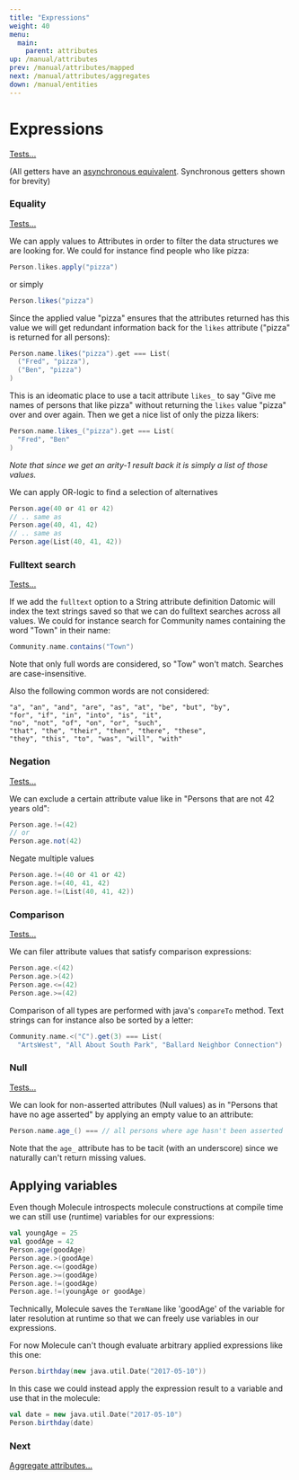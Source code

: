 ```yaml
---
title: "Expressions"
weight: 40
menu:
  main:
    parent: attributes
up: /manual/attributes
prev: /manual/attributes/mapped
next: /manual/attributes/aggregates
down: /manual/entities
---
```


# Expressions

[Tests...](https://github.com/scalamolecule/molecule/tree/master/coretests/src/test/scala/molecule/coretests/expression)

(All getters have an [asynchronous equivalent](/manual/attributes/basics). Synchronous getters shown for brevity)

### Equality

[Tests...](https://github.com/scalamolecule/molecule/blob/master/coretests/src/test/scala/molecule/coretests/equality)

We can apply values to Attributes in order to filter the data structures we are looking for. We could for instance find people who like pizza:

```scala
Person.likes.apply("pizza")
```
or simply

```scala
Person.likes("pizza")
```

Since the applied value "pizza" ensures that the attributes returned has this value we will get redundant information back for the `likes` 
attribute ("pizza" is returned for all persons):

```scala
Person.name.likes("pizza").get === List(
  ("Fred", "pizza"),
  ("Ben", "pizza")
)
```
This is an ideomatic place to use a tacit attribute `likes_` to say "Give me names of persons that like pizza" without returning the `likes` value "pizza"
over and over again. Then we get a nice list of only the pizza likers:
```scala
Person.name.likes_("pizza").get === List(
  "Fred", "Ben"
)
```
_Note that since we get an arity-1 result back it is simply a list of those values._

We can apply OR-logic to find a selection of alternatives

```scala
Person.age(40 or 41 or 42)
// .. same as
Person.age(40, 41, 42)
// .. same as
Person.age(List(40, 41, 42))
```


### Fulltext search

[Tests...](https://github.com/scalamolecule/molecule/blob/master/coretests/src/test/scala/molecule/coretests/expression/Fulltext.scala)


If we add the `fulltext` option to a String attribute definition Datomic will index the text strings saved so that we can do
fulltext searches across all values. We could for instance search for Community names containing the word "Town" in their name:
```scala
Community.name.contains("Town")
```
Note that only full words are considered, so "Tow" won't match. Searches are case-insensitive.

Also the following common words are not considered:

```
"a", "an", "and", "are", "as", "at", "be", "but", "by",
"for", "if", "in", "into", "is", "it",
"no", "not", "of", "on", "or", "such",
"that", "the", "their", "then", "there", "these",
"they", "this", "to", "was", "will", "with"
```



### Negation

[Tests...](https://github.com/scalamolecule/molecule/blob/master/coretests/src/test/scala/molecule/coretests/expression/Negation.scala)

We can exclude a certain attribute value like in "Persons that are not 42 years old":

```scala
Person.age.!=(42)
// or
Person.age.not(42)
```

Negate multiple values

```scala
Person.age.!=(40 or 41 or 42)
Person.age.!=(40, 41, 42)
Person.age.!=(List(40, 41, 42))
```


### Comparison

[Tests...](https://github.com/scalamolecule/molecule/blob/master/coretests/src/test/scala/molecule/coretests/expression/Comparison.scala)

We can filer attribute values that satisfy comparison expressions:
```scala
Person.age.<(42)
Person.age.>(42)
Person.age.<=(42)
Person.age.>=(42)
```
Comparison of all types are performed with java's `compareTo` method. Text strings can for instance also be sorted by a letter:
```scala
Community.name.<("C").get(3) === List(
  "ArtsWest", "All About South Park", "Ballard Neighbor Connection")
```

### Null

[Tests...](https://github.com/scalamolecule/molecule/blob/master/coretests/src/test/scala/molecule/coretests/expression/Null.scala)

We can look for non-asserted attributes (Null values) as in "Persons that have no age asserted" by applying an empty value to an attribute:
```scala
Person.name.age_() === // all persons where age hasn't been asserted
```
Note that the `age_` attribute has to be tacit (with an underscore) since we naturally can't return missing values.



## Applying variables

Even though Molecule introspects molecule constructions at compile time we can still use (runtime) variables for our expressions:

```scala
val youngAge = 25
val goodAge = 42
Person.age(goodAge)
Person.age.>(goodAge)
Person.age.<=(goodAge)
Person.age.>=(goodAge)
Person.age.!=(goodAge)
Person.age.!=(youngAge or goodAge)
```

Technically, Molecule saves the `TermName` like 'goodAge' of the variable for later resolution at runtime so that we can 
freely use variables in our expressions.

For now Molecule can't though evaluate arbitrary applied expressions like this one: 

```scala
Person.birthday(new java.util.Date("2017-05-10"))
```
In this case we could instead apply the expression result to a variable and use that in the molecule:

```scala
val date = new java.util.Date("2017-05-10")
Person.birthday(date)
```



### Next

[Aggregate attributes...](/manual/attributes/aggregates)